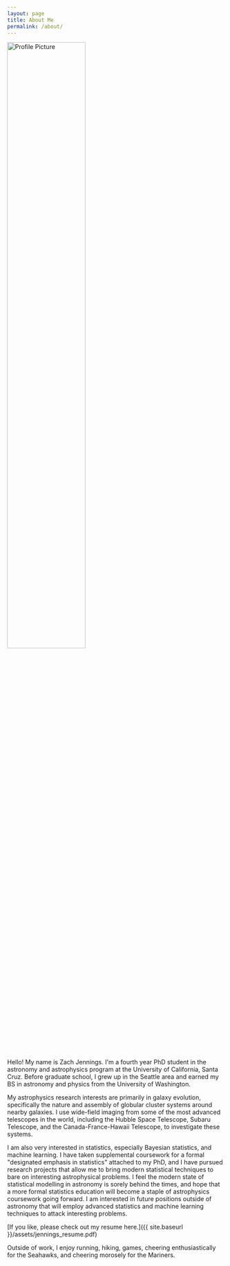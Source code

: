 ```yaml
---
layout: page
title: About Me
permalink: /about/
---
```


<img src="{{ site.baseurl }}/assets/DSC_0119.jpg" title="Profile Picture" style="width: 60%" title="Stereotypical outdoorsy astronomy profile picture.">

Hello! My name is Zach Jennings. I'm a fourth year PhD student in the astronomy and astrophysics program at the University of California, Santa Cruz.
Before graduate school, I grew up in the Seattle area and earned my BS in astronomy and physics from the University of Washington.

My astrophysics research interests are primarily in galaxy evolution, specifically the nature
and assembly of globular cluster systems around nearby galaxies. I use wide-field imaging from some of the most
advanced telescopes in the world, including the Hubble Space Telescope, Subaru Telescope, and the
Canada-France-Hawaii Telescope, to investigate these systems.

I am also very interested in statistics, especially Bayesian statistics, and machine learning. I have
taken supplemental coursework for a formal "designated emphasis in statistics" attached to my PhD, and 
I have pursued research projects that allow me to bring modern statistical techniques to bare on interesting
astrophysical problems. I feel the modern state of statistical modelling in astronomy is sorely behind the
times, and hope that a more formal statistics education will become a staple of astrophysics coursework going forward.
I am interested in future positions outside of astronomy that will employ advanced statistics and machine learning
techniques to attack interesting problems. 

[If you like, please check out my resume here.]({{ site.baseurl }}/assets/jennings_resume.pdf)

Outside of work, I enjoy running, hiking, games, cheering enthusiastically for the Seahawks, and cheering morosely for the Mariners.



